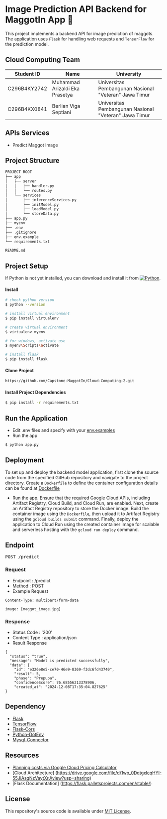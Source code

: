 # Image Prediction API Backend for MaggotIn App 🐛
This project implements a backend API for image prediction of maggots. The application uses `Flask` for handling web requests and `TensorFlow` for the prediction model.

## Cloud Computing Team 
| Student ID | Name | University |
| ------ | ------ | ------ |
|C296B4KY2742| Muhammad Arizaldi Eka Prasetya | Universitas Pembangunan Nasional "Veteran" Jawa Timur|
|C296B4KX0841|Berlian Viga Septiani| Universitas Pembangunan Nasional "Veteran" Jawa Timur|

## APIs Services
- Predict Maggot Image

## Project Structure
```bash
PROJECT ROOT
├── app            
│   ├── server
│   │   ├── handler.py  
│   │   └── routes.py    
│   └── services
│       ├── inferenceServices.py       
│       ├── initModel.py    
│   	├── loadModel.py      
│      	└── storeData.py                                
├── app.py
├── myenv
├── .env                           
├── .gitignore                     
├── env.example                                  
└── requirements.txt                   

README.md
```
## Project Setup
If Python is not yet installed, you can download and install it from [![Python](https://img.shields.io/badge/python-3670A0?style=for-the-badge&logo=python&logoColor=ffdd54)](https://www.python.org).

#### Install
```bash
# check python version
$ python --version

# install virtual environment
$ pip install virtualenv

# create virtual environment
$ virtualenv myenv

# for windows, activate use
$ myenv\Scripts\activate

# install flask
$ pip install flask
```
#### Clone Project

```bash
https://github.com/Capstone-MaggotIn/Cloud-Computing-2.git
```
#### Install Project Dependencies

```bash
$ pip install -r requirements.txt
```
## Run the Application
- Edit .env files and specify with your [env.examples](https://github.com/Capstone-MaggotIn/Cloud-Computing-2/blob/master/env.example)
- Run the app

```bash
$ python app.py
```

## Deployment
To set up and deploy the backend model application, first clone the source code from the specified GitHub repository and navigate to the project directory. Create a `Dockerfile` to define the container configuration details can be found at [Dockerfile](https://github.com/Capstone-MaggotIn/Cloud-Computing-2/blob/master/Dockerfile)
- Run the app. Ensure that the required Google Cloud APIs, including Artifact Registry, Cloud Build, and Cloud Run, are enabled. Next, create an Artifact Registry repository to store the Docker image. Build the container image using the `Dockerfile`, then upload it to Artifact Registry using the `gcloud builds submit` command. Finally, deploy the application to Cloud Run using the created container image for scalable and serverless hosting with the `gcloud run deploy` command.

## Endpoint
  <pre>POST /predict</pre>

### Request 
* Endpoint  : /predict
* Method    : POST
* Example Request

```
Content-Type: multipart/form-data

image: [maggot_image.jpg]

```
### Response
* Status Code  : '200'
* Content Type : application/json
* Result Response
 
```
{
  "status": "true",
  "message": "Model is predicted successfully",
  "data": {
    "id": "e326e8e5-ce70-46e9-8369-f3dc6fd43740",
    "result": 5,
    "phase": "Prepupa",
    "confidenceScore": 76.68556213378906,
    "created_at": "2024-12-08T17:35:04.827625"
}

```
## Dependency
* [Flask](https://flask.palletsprojects.com/en/stable/)
* [TensorFlow](https://pypi.org/project/tensorflow/)
* [Flask-Cors](https://pypi.org/project/Flask-Cors/)
* [Python-DotEnv](https://pypi.org/project/python-dotenv/)
* [Mysql-Connector](https://pypi.org/project/mysql-connector-python/)

## Resources
* [Planning costs via Google Cloud Pricing Calculator](https://cloud.google.com/products/calculator?hl=en&dl=CjhDaVJtWldGaU16Y3lPUzFqWXpJekxUUTVOR1l0WVdFME5TMHpZelZtWWpBd016Z3lNR1FRQVE9PRAHGiRDRDFBRTI1My1FNjk5LTQ5QjMtOTU3NC1GNURBMkJDMjQ5QUU)
* [Cloud Architecture] (https://drive.google.com/file/d/1wp_0DqtgxlcqHYI-55JiAsqNzVaytXrJ/view?usp=sharing)
* [Flask Documentation] (https://flask.palletsprojects.com/en/stable/)

## License
This repository's source code is available under [MIT License](https://opensource.org/licenses/MIT).
